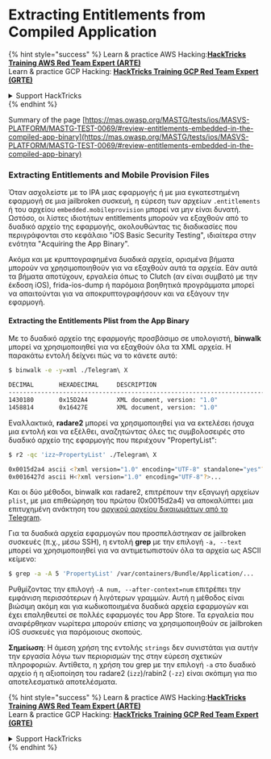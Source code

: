 # Extracting Entitlements from Compiled Application

{% hint style="success" %}
Learn & practice AWS Hacking:<img src="/.gitbook/assets/arte.png" alt="" data-size="line">[**HackTricks Training AWS Red Team Expert (ARTE)**](https://training.hacktricks.xyz/courses/arte)<img src="/.gitbook/assets/arte.png" alt="" data-size="line">\
Learn & practice GCP Hacking: <img src="/.gitbook/assets/grte.png" alt="" data-size="line">[**HackTricks Training GCP Red Team Expert (GRTE)**<img src="/.gitbook/assets/grte.png" alt="" data-size="line">](https://training.hacktricks.xyz/courses/grte)

<details>

<summary>Support HackTricks</summary>

* Check the [**subscription plans**](https://github.com/sponsors/carlospolop)!
* **Join the** 💬 [**Discord group**](https://discord.gg/hRep4RUj7f) or the [**telegram group**](https://t.me/peass) or **follow** us on **Twitter** 🐦 [**@hacktricks\_live**](https://twitter.com/hacktricks\_live)**.**
* **Share hacking tricks by submitting PRs to the** [**HackTricks**](https://github.com/carlospolop/hacktricks) and [**HackTricks Cloud**](https://github.com/carlospolop/hacktricks-cloud) github repos.

</details>
{% endhint %}


Summary of the page [https://mas.owasp.org/MASTG/tests/ios/MASVS-PLATFORM/MASTG-TEST-0069/#review-entitlements-embedded-in-the-compiled-app-binary](https://mas.owasp.org/MASTG/tests/ios/MASVS-PLATFORM/MASTG-TEST-0069/#review-entitlements-embedded-in-the-compiled-app-binary)

### **Extracting Entitlements and Mobile Provision Files**

Όταν ασχολείστε με το IPA μιας εφαρμογής ή με μια εγκατεστημένη εφαρμογή σε μια jailbroken συσκευή, η εύρεση των αρχείων `.entitlements` ή του αρχείου `embedded.mobileprovision` μπορεί να μην είναι δυνατή. Ωστόσο, οι λίστες ιδιοτήτων entitlements μπορούν να εξαχθούν από το δυαδικό αρχείο της εφαρμογής, ακολουθώντας τις διαδικασίες που περιγράφονται στο κεφάλαιο "iOS Basic Security Testing", ιδιαίτερα στην ενότητα "Acquiring the App Binary".

Ακόμα και με κρυπτογραφημένα δυαδικά αρχεία, ορισμένα βήματα μπορούν να χρησιμοποιηθούν για να εξαχθούν αυτά τα αρχεία. Εάν αυτά τα βήματα αποτύχουν, εργαλεία όπως το Clutch (αν είναι συμβατό με την έκδοση iOS), frida-ios-dump ή παρόμοια βοηθητικά προγράμματα μπορεί να απαιτούνται για να αποκρυπτογραφήσουν και να εξάγουν την εφαρμογή.

#### **Extracting the Entitlements Plist from the App Binary**

Με το δυαδικό αρχείο της εφαρμογής προσβάσιμο σε υπολογιστή, **binwalk** μπορεί να χρησιμοποιηθεί για να εξαχθούν όλα τα XML αρχεία. Η παρακάτω εντολή δείχνει πώς να το κάνετε αυτό:
```bash
$ binwalk -e -y=xml ./Telegram\ X

DECIMAL       HEXADECIMAL     DESCRIPTION
--------------------------------------------------------------------------------
1430180       0x15D2A4        XML document, version: "1.0"
1458814       0x16427E        XML document, version: "1.0"
```
Εναλλακτικά, **radare2** μπορεί να χρησιμοποιηθεί για να εκτελέσει ήσυχα μια εντολή και να εξέλθει, αναζητώντας όλες τις συμβολοσειρές στο δυαδικό αρχείο της εφαρμογής που περιέχουν "PropertyList":
```bash
$ r2 -qc 'izz~PropertyList' ./Telegram\ X

0x0015d2a4 ascii <?xml version="1.0" encoding="UTF-8" standalone="yes"?>...
0x0016427d ascii H<?xml version="1.0" encoding="UTF-8"?>...
```
Και οι δύο μέθοδοι, binwalk και radare2, επιτρέπουν την εξαγωγή αρχείων `plist`, με μια επιθεώρηση του πρώτου (0x0015d2a4) να αποκαλύπτει μια επιτυχημένη ανάκτηση του [αρχικού αρχείου δικαιωμάτων από το Telegram](https://github.com/peter-iakovlev/Telegram-iOS/blob/77ee5c4dabdd6eb5f1e2ff76219edf7e18b45c00/Telegram-iOS/Telegram-iOS-AppStoreLLC.entitlements).

Για τα δυαδικά αρχεία εφαρμογών που προσπελάστηκαν σε jailbroken συσκευές (π.χ., μέσω SSH), η εντολή **grep** με την επιλογή `-a, --text` μπορεί να χρησιμοποιηθεί για να αντιμετωπιστούν όλα τα αρχεία ως ASCII κείμενο:
```bash
$ grep -a -A 5 'PropertyList' /var/containers/Bundle/Application/...
```
Ρυθμίζοντας την επιλογή `-A num, --after-context=num` επιτρέπει την εμφάνιση περισσότερων ή λιγότερων γραμμών. Αυτή η μέθοδος είναι βιώσιμη ακόμη και για κωδικοποιημένα δυαδικά αρχεία εφαρμογών και έχει επαληθευτεί σε πολλές εφαρμογές του App Store. Τα εργαλεία που αναφέρθηκαν νωρίτερα μπορούν επίσης να χρησιμοποιηθούν σε jailbroken iOS συσκευές για παρόμοιους σκοπούς.

**Σημείωση**: Η άμεση χρήση της εντολής `strings` δεν συνιστάται για αυτήν την εργασία λόγω των περιορισμών της στην εύρεση σχετικών πληροφοριών. Αντίθετα, η χρήση του grep με την επιλογή `-a` στο δυαδικό αρχείο ή η αξιοποίηση του radare2 (`izz`)/rabin2 (`-zz`) είναι σκόπιμη για πιο αποτελεσματικά αποτελέσματα.

{% hint style="success" %}
Learn & practice AWS Hacking:<img src="/.gitbook/assets/arte.png" alt="" data-size="line">[**HackTricks Training AWS Red Team Expert (ARTE)**](https://training.hacktricks.xyz/courses/arte)<img src="/.gitbook/assets/arte.png" alt="" data-size="line">\
Learn & practice GCP Hacking: <img src="/.gitbook/assets/grte.png" alt="" data-size="line">[**HackTricks Training GCP Red Team Expert (GRTE)**<img src="/.gitbook/assets/grte.png" alt="" data-size="line">](https://training.hacktricks.xyz/courses/grte)

<details>

<summary>Support HackTricks</summary>

* Check the [**subscription plans**](https://github.com/sponsors/carlospolop)!
* **Join the** 💬 [**Discord group**](https://discord.gg/hRep4RUj7f) or the [**telegram group**](https://t.me/peass) or **follow** us on **Twitter** 🐦 [**@hacktricks\_live**](https://twitter.com/hacktricks\_live)**.**
* **Share hacking tricks by submitting PRs to the** [**HackTricks**](https://github.com/carlospolop/hacktricks) and [**HackTricks Cloud**](https://github.com/carlospolop/hacktricks-cloud) github repos.

</details>
{% endhint %}
